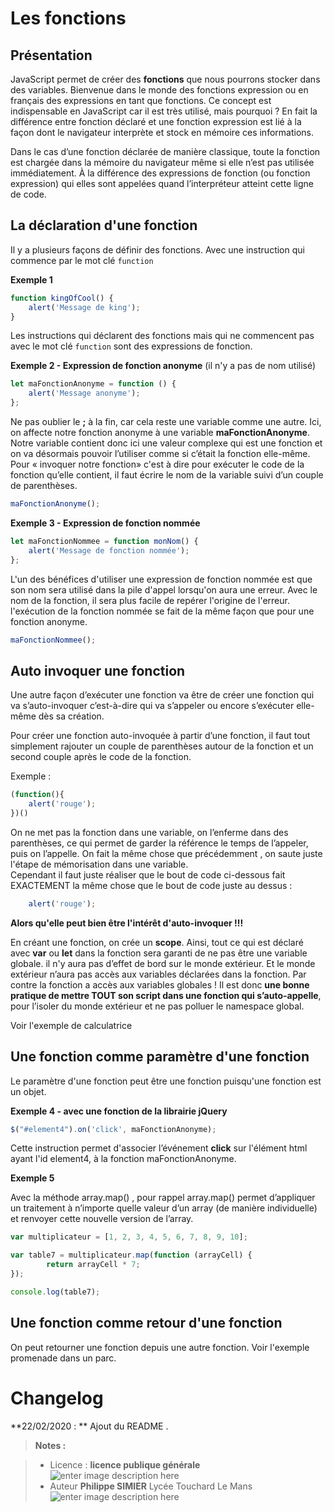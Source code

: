﻿# Les fonctions

## Présentation

JavaScript permet de créer des **fonctions** que nous pourrons stocker dans des variables. Bienvenue dans le monde des fonctions expression ou en français des expressions en tant que fonctions. Ce concept est indispensable en JavaScript car il est très utilisé, mais pourquoi ? En fait la différence entre fonction déclaré et une fonction expression est lié à la façon dont le navigateur interprète et stock en mémoire ces informations.

Dans le cas d’une fonction déclarée de manière classique, toute la fonction est chargée dans la mémoire du navigateur même si elle n’est pas utilisée immédiatement. À la différence des expressions de fonction (ou fonction expression) qui elles sont appelées quand l’interpréteur atteint cette ligne de code.

## La déclaration d'une fonction
Il y a plusieurs façons de définir des fonctions.
Avec une instruction qui commence par le mot clé `function` 

**Exemple 1**
```javascript
function kingOfCool() {
    alert('Message de king');
}
```
Les instructions qui déclarent des fonctions mais qui ne commencent pas avec le mot clé `function` sont des expressions de fonction.

**Exemple 2 - Expression de fonction anonyme**
(il n'y a pas de nom utilisé) 
```javascript
let maFonctionAnonyme = function () {
    alert('Message anonyme');
};
```
Ne pas oublier le **;** à la fin, car cela reste une variable comme une autre.
Ici, on affecte notre fonction anonyme à une variable **maFonctionAnonyme**.
Notre variable contient donc ici une valeur complexe qui est une fonction et on va désormais pouvoir l’utiliser comme si c’était la fonction elle-même.
Pour « invoquer notre fonction» c'est à dire pour exécuter le code de la fonction qu’elle contient, il faut écrire le nom de la variable suivi d’un couple de parenthèses. 
```javascript
maFonctionAnonyme();
```

**Exemple 3 - Expression de fonction nommée**
```javascript
let maFonctionNommee = function monNom() {
    alert('Message de fonction nommée');
};
``` 
L'un des bénéfices d'utiliser une expression de fonction nommée est que son nom sera utilisé dans la pile d'appel lorsqu'on aura une erreur. Avec le nom de la fonction, il sera plus facile de repérer l'origine de l'erreur.
l'exécution de la fonction nommée se fait de la même façon que pour une fonction anonyme.
```javascript
maFonctionNommee();
```
## Auto invoquer une fonction
Une autre façon d’exécuter une fonction  va être de créer une fonction  qui va s’auto-invoquer c’est-à-dire qui va  s’appeler ou encore s’exécuter elle-même dès sa création.

Pour créer une fonction auto-invoquée à partir d’une fonction, il faut tout simplement  rajouter un couple de parenthèses autour de la fonction et un second couple après le code de la fonction.

Exemple :
``` javascript
(function(){
    alert('rouge');
})()
```
On ne met pas la fonction dans une variable, on l’enferme dans des parenthèses, ce qui permet de garder la référence le temps de l’appeler, puis on l’appelle. 
On fait la même chose que précédemment , on saute juste l'étape de mémorisation dans une variable.  
Cependant il faut juste réaliser que le bout de code ci-dessous fait EXACTEMENT la même chose que le bout de code juste au dessus :
``` javascript
	alert('rouge');
```
**Alors qu'elle peut bien être l'intérêt d'auto-invoquer !!!**

En créant une fonction, on crée un **scope**. Ainsi, tout ce qui est déclaré avec **var** ou **let** dans la fonction sera garanti de ne pas être une variable globale. il n'y aura pas d’effet de bord sur le monde extérieur. Et le monde extérieur n’aura pas accès aux variables déclarées dans la fonction. Par contre la fonction a accès aux variables globales !
Il est donc **une bonne pratique de mettre TOUT son script dans une fonction qui s’auto-appelle**, pour l’isoler du monde extérieur et ne pas polluer le namespace global. 

Voir l'exemple de calculatrice

## Une fonction comme paramètre d'une fonction

Le paramètre d'une fonction peut être une fonction puisqu'une fonction est un objet.

**Exemple 4 - avec une fonction de la librairie jQuery**
```javascript
$("#element4").on('click', maFonctionAnonyme);
```
Cette instruction permet d'associer l’événement **click** sur l'élément html ayant l'id element4, à la fonction maFonctionAnonyme.

**Exemple 5**

Avec la méthode array.map() , pour rappel array.map() permet d’appliquer un traitement à n’importe quelle valeur d’un array (de manière individuelle) et renvoyer cette nouvelle version de l’array.
```javascript
var multiplicateur = [1, 2, 3, 4, 5, 6, 7, 8, 9, 10];

var table7 = multiplicateur.map(function (arrayCell) {
        return arrayCell * 7;
});

console.log(table7);
```
##  Une fonction comme retour d'une fonction

On peut retourner une fonction depuis une autre fonction.
Voir l'exemple promenade dans un parc.



# Changelog

**22/02/2020 : ** Ajout du README . 

> **Notes :**


> - Licence : **licence publique générale** ![enter image description here](https://img.shields.io/badge/licence-GPL-green.svg)
> - Auteur **Philippe SIMIER** Lycée Touchard Le Mans
>  ![enter image description here](https://img.shields.io/badge/built-passing-green.svg)
<!-- TOOLBOX 

Génération des badges : https://shields.io/
Génération de ce fichier : https://stackedit.io/editor#





